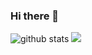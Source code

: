 ### Hi there 👋

<!--
**Rony-dot/Rony-dot** is a ✨ _special_ ✨ repository because its `README.md` (this file) appears on your GitHub profile.

Here are some ideas to get you started:

- 🔭 I’m currently working on ...
- 🌱 I’m currently learning ...
- 👯 I’m looking to collaborate on ...
- 🤔 I’m looking for help with ...
- 💬 Ask me about ...
- 📫 How to reach me: ...
- 😄 Pronouns: ...
- ⚡ Fun fact: ...
-->

![github stats](https://github-readme-stats.vercel.app/api?username=Rony-dot)
<img src="https://github-readme-stats.vercel.app/api?username=Rony-dot" />

<div class="github-profile-badge" data-user="Rony-dot"></div>
<script src="https://cdn.jsdelivr.net/gh/Rony-dot/github-profile-badge@latest/src/widget.min.js"></script>

